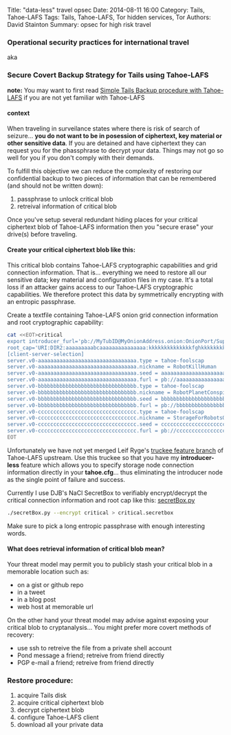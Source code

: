 Title: "data-less" travel opsec
Date: 2014-08-11 16:00
Category: Tails, Tahoe-LAFS
Tags: Tails, Tahoe-LAFS, Tor hidden services, Tor
Authors: David Stainton
Summary: opsec for high risk travel


### Operational security practices for international travel

aka

### Secure Covert Backup Strategy for Tails using Tahoe-LAFS

**note:** You may want to first read [Simple Tails Backup procedure with Tahoe-LAFS](https://david415.github.io/simple-tails-backup-procedure-with-tahoe-lafs.html)
if you are not yet familiar with Tahoe-LAFS



#### context

When traveling in surveilance states where there is risk of search of seizure... **you do not want to be in posession of ciphertext, key material or other sensitive data**. If you are detained and have ciphertext they can request you for the phassphrase to decrypt your data. Things may not go so well for you if you don't comply with their demands.

To fulfill this objective we can reduce the complexity of 
restoring our confidential backup to two pieces of information
that can be remembered (and should not be written down):

1. passphrase to unlock critical blob
2. retreival information of critical blob

Once you've setup several redundant hiding places for your critical ciphertext blob of Tahoe-LAFS information then you
"secure erase" your drive(s) before traveling.


#### Create your critical ciphertext blob like this:

This critical blob contains Tahoe-LAFS cryptographic capabilities and grid connection information.
That is... everything we need to restore all our sensitive data; key material and configuration files in my case.
It's a total loss if an attacker gains access to our Tahoe-LAFS cryptographic capabilities.
We therefore protect this data by symmetrically encrypting with an entropic passphrase.

Create a textfile containing Tahoe-LAFS onion grid connection information and root cryptographic capability:

```bash
cat <<EOT>critical
export introducer_furl='pb://MyTubID@MyOnionAddress.onion:OnionPort/SuperSecretSwissnum'
root_cap='URI:DIR2:aaaaaaaaabcaaaaaaaaaaaaaaa:kkkkkkkkkkkkkkfghkkkkkkkkkkkkkkkkkkkkkkkkkkkkkkkkkkk'
[client-server-selection]
server.v0-aaaaaaaaaaaaaaaaaaaaaaaaaaaaaaaa.type = tahoe-foolscap
server.v0-aaaaaaaaaaaaaaaaaaaaaaaaaaaaaaaa.nickname = RobotKillHuman
server.v0-aaaaaaaaaaaaaaaaaaaaaaaaaaaaaaaa.seed = aaaaaaaaaaaaaaaaaaaaaaaaaaaaaaaa
server.v0-aaaaaaaaaaaaaaaaaaaaaaaaaaaaaaaa.furl = pb://aaaaaaaaaaaaaaaaaaaaaaaaaaaaaaaa@cccccccccccccccc.onion:34273/cswisssssssssssssssssssssssssnum
server.v0-bbbbbbbbbbbbbbbbbbbbbbbbbbbbbbbb.type = tahoe-foolscap
server.v0-bbbbbbbbbbbbbbbbbbbbbbbbbbbbbbbb.nickname = RobotPlanetConspiracy
server.v0-bbbbbbbbbbbbbbbbbbbbbbbbbbbbbbbb.seed = bbbbbbbbbbbbbbbbbbbbbbbbbbbbbbbb
server.v0-bbbbbbbbbbbbbbbbbbbbbbbbbbbbbbbb.furl = pb://bbbbbbbbbbbbbbbbbbbbbbbbbbbbbbbb@dddddddddddddddd.onion:34273/bswisssssssssssssssssssssssssnum
server.v0-cccccccccccccccccccccccccccccccc.type = tahoe-foolscap
server.v0-cccccccccccccccccccccccccccccccc.nickname = StorageForRobotsOnly
server.v0-cccccccccccccccccccccccccccccccc.seed = cccccccccccccccccccccccccccccccc
server.v0-cccccccccccccccccccccccccccccccc.furl = pb://ccccccccccccccccccccccccccccccc@eeeeeeeeeeeeeeee.onion:34273/aswissssssssssssssssssssssssssnum
EOT
```

Unfortunately we have not yet merged Leif Ryge's [truckee feature branch](https://github.com/leif/tahoe-lafs/tree/truckee) of Tahoe-LAFS upstream.
Use this truckee so that you have my **introducer-less** feature which allows you to specify storage node connection information
directly in your **tahoe.cfg**... thus eliminating the introducer node as the single point of failure and success.

Currently I use DJB's NaCl SecretBox to verifiably encrypt/decrypt the critical connection
information and root cap like this:
[secretBox.py](https://github.com/david415/hidden-tahoe-backup/blob/master/HiddenTahoeBackup/secretBox.py)
```bash
./secretBox.py --encrypt critical > critical.secretbox
```

Make sure to pick a long entropic passphrase with enough interesting words.


#### What does retrieval information of critical blob mean?

Your threat model may permit you to publicly stash your critical blob
in a memorable location such as:

* on a gist or github repo
* in a tweet
* in a blog post
* web host at memorable url

On the other hand your threat model may advise against exposing your critical blob to cryptanalysis...
You might prefer more covert methods of recovery:

* use ssh to retreive the file from a private shell account
* Pond message a friend; retreive from friend directly
* PGP e-mail a friend; retreive from friend directly



### Restore procedure:

1. acquire Tails disk
2. acquire critical ciphertext blob
3. decrypt ciphertext blob
4. configure Tahoe-LAFS client
5. download all your private data

